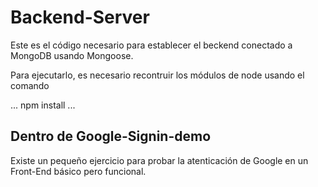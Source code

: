 # Backend-Server


Este es el código necesario para establecer el beckend conectado a MongoDB usando Mongoose.

Para ejecutarlo, es necesario recontruir los módulos de node usando el comando

...
npm install
...

## Dentro de Google-Signin-demo
Existe un pequeño ejercicio para probar la atenticación de Google en un Front-End básico pero funcional.